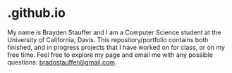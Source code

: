 # .github.io
  My name is Brayden Stauffer and I am a Computer Science student at the University of California, Davis.
This repository/portfolio contains both finished, and in progress projects that I have worked on for class, or on my 
free time. Feel free to explore my page and email me with any possible questions: bradostauffer@gmail.com.
